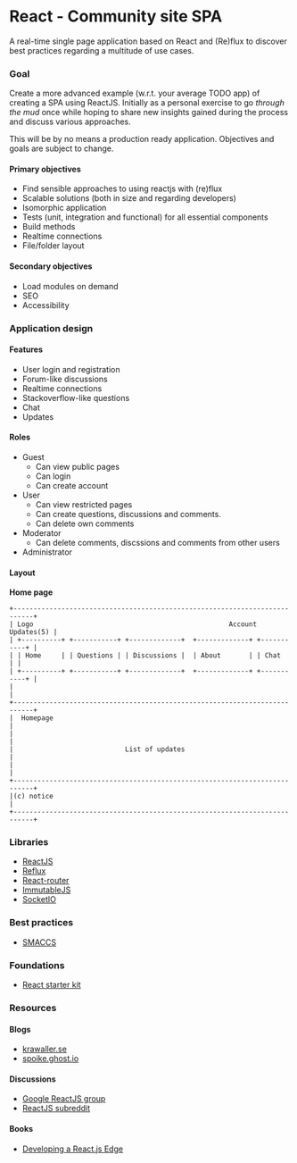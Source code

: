 React - Community site SPA
=========
A real-time single page application based on React and (Re)flux to discover best practices regarding a multitude of use cases.

### Goal
Create a more advanced example (w.r.t. your average TODO app) of creating a SPA using ReactJS. Initially as a personal exercise to go *through the mud* once while hoping to share new insights gained during the process and discuss various approaches. 

This will be by no means a production ready application. Objectives and goals are subject to change.

#### Primary objectives
* Find sensible approaches to using reactjs with (re)flux
* Scalable solutions (both in size and regarding developers)
* Isomorphic application
* Tests (unit, integration and functional) for all essential components
* Build methods
* Realtime connections
* File/folder layout

#### Secondary objectives
* Load modules on demand
* SEO 
* Accessibility

### Application design
#### Features
* User login and registration
* Forum-like discussions
* Realtime connections
* Stackoverflow-like questions
* Chat
* Updates

#### Roles
* Guest
  * Can view public pages
  * Can login
  * Can create account
* User
  * Can view restricted pages
  * Can create questions, discussions and comments. 
  * Can delete own comments
* Moderator
  * Can delete comments, discssions and comments from other users
* Administrator

#### Layout
**Home page**
```
+---------------------------------------------------------------------------+
| Logo                                                 Account   Updates(5) |
| +----------+ +-----------+ +-------------+  +-------------+ +-----------+ |
| | Home     | | Questions | | Discussions |  | About       | | Chat      | |
| +----------+ +-----------+ +-------------+  +-------------+ +-----------+ |
|                                                                           |
+---------------------------------------------------------------------------+
|  Homepage                                                                 |
|                                                                           |
|                            List of updates                                |
|                                                                           |
+---------------------------------------------------------------------------+
|(c) notice                                                                 |
+---------------------------------------------------------------------------+
```
### Libraries
* [ReactJS](https://facebook.github.io/react/)
* [Reflux](https://github.com/spoike/refluxjs)
* [React-router](https://github.com/rackt/react-router/)
* [ImmutableJS](https://github.com/facebook/immutable-js)
* [SocketIO](http://socket.io/)

### Best practices
* [SMACCS](https://smacss.com/)

### Foundations
* [React starter kit](https://github.com/kriasoft/react-starter-kit)

### Resources
#### Blogs
* [krawaller.se](http://blog.krawaller.se/)
* [spoike.ghost.io](http://spoike.ghost.io/)

#### Discussions
* [Google ReactJS group](https://groups.google.com/forum/#!forum/reactjs)
* [ReactJS subreddit](https://www.reddit.com/r/reactjs/search?q=reactjs&sort=relevance&restrict_sr=on&t=all)

#### Books
* [Developing a React.js Edge](http://shop.oreilly.com/product/9781939902122.do)
